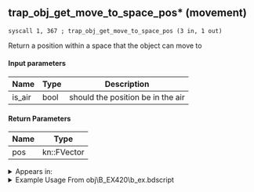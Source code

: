 ## trap_obj_get_move_to_space_pos* (movement)

`syscall 1, 367 ; trap_obj_get_move_to_space_pos (3 in, 1 out)`

Return a position within a space that the object can move to

#### Input parameters
| Name | Type | Description
|------|------|------------
| is_air   | bool   | should the position be in the air


#### Return Parameters
| Name | Type
|------|-----
| pos   | kn::FVector   


<details>
	<summary>Appears in:</summary>
| filename | Entity (obj)
|----------|-------------
| obj\B_EX420\b_ex.bdscript       | ((B) Lingering Will)          

</details>

<details>
	<summary>Example Usage From obj\B_EX420\b_ex.bdscript</summary>
```
L15264:
 popToSp 4
 popToSp 8
 popToSp 12
 popToSp 0
 pushFromFSp 0
 pushImm 2
 gosub32 8, L15539
 eqz 
 jz L15538
 pushFromFSp 0
 pushImmf 1200
 pushImm 0
 syscall 1, 367 ; trap_obj_get_move_to_space_pos (3 in, 1 out)
 memcpyToSp 16, 48
 pushFromPSp 48
 memcpyToSp 16, 32
 pushFromPSp 32
 pushFromFSp 0
 syscall 1, 147 ; trap_obj_pos (1 in, 1 out)
 memcpyToSp 16, 48
 pushFromPSp 48
 syscall 0, 5 ; trap_vector_sub (2 in, 1 out)
 memcpyToSp 16, 64
 pushFromPSp 64
 memcpyToSp 16, 16
 pushFromFSp 0
 fetchValue 4
 pushImm 210
 pushImmf 8
 syscall 1, 11 ; trap_sysobj_motion_start (3 in, 0 out)
 pushFromPSp 16
 syscall 0, 6 ; trap_vector_len (1 in, 1 out)
 pushImmf 50
 subf 
 supzf 
 jz L15401
 pushFromPSp 16
 syscall 0, 6 ; trap_vector_len (1 in, 1 out)
 pushImmf 100
 subf 
 supzf 
 jz L15372
 pushFromFSp 0
 pushImmf 6
 gosub32 16, L15068
 pushImmf 6
 gosub32 16, L1748
 jmp L15372
```
</details>

